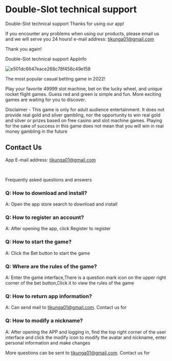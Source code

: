 # Double-Slot technical support


Double-Slot technical support
Thanks for using our app!


If you encounter any problems when using our products, please email us and we will serve you 24 hours!
e-mail address: tikunga01@gmail.com


Thank you again!


Double-Slot technical support
AppInfo


![e501dc6647eace268c78f456c49e158](https://user-images.githubusercontent.com/37922559/168203794-b123619f-7668-411f-a858-4098c7acd0a9.png)

The most popular casual betting game in 2022! 

Play your favorite 49999 slot machine, bet on the lucky wheel, and unique rocket flight games. Guess red and green is simple and fun. More exciting games are waiting for you to discover.

Disclaimer - This game is only for adult audience entertainment. It does not provide real gold and silver gambling, nor the opportunity to win real gold and silver or prizes based on free casino and slot machine games. Playing for the sake of success in this game does not mean that you will win in real money gambling in the future

## Contact Us

App E-mail address: tikunga01@gmail.com

 

Frequently asked questions and answers
### Q: How to download and install?

A: Open the app store search to download and install

### Q: How to register an account?

A: After opening the app, click Register to register

### Q: How to start the game?

A: Click the Bet button to start the game

### Q: Where are the rules of the game?

A: Enter the game interface,There is a question mark icon on the upper right corner of the bet button,Click it to view the rules of the game

### Q: How to return app information?

A: Can send mail to tikunga01@gmail.com. Contact us for

### Q: How to modify a nickname?

A: After opening the APP and logging in, find the top right corner of the user interface and click the modify icon to modify the avatar and nickname, enter personal information and make changes

More questions can be sent to tikunga01@gmail.com. Contact us for
